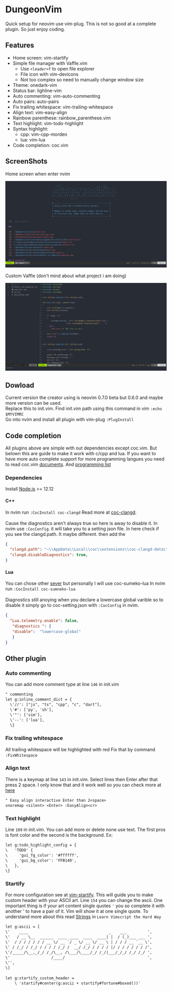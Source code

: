 # DungeonVim

Quick setup for neovim use vim-plug. This is not so good at a complete plugin. So just enjoy coding.

## Features
+ Home screen: vim-startify
+ Simple file manager with Vaffle.vim
  - Use `<leader>f` to open file explorer
  - File icon with vim-devicons
  - Not too complex so need to manually change window size
+ Theme: onedark-vim
+ Status bar: lighline-vim
+ Auto commenting: vim-auto-commenting
+ Auto pairs: auto-pairs
+ Fix trailing whitespace: vim-trailing-whitespace
+ Align text: vim-easy-align
+ Rainbow parenthese: rainbow_parenthese.vim
+ Text highlight: vim-todo-highlight
+ Syntax highlight:
  - cpp: vim-cpp-morden
  - lua: vim-lua
+ Code completion: coc.vim

## ScreenShots
Home screen when enter nvim

![Home Screen](https://github.com/TurtleWindly/DungeonVim/blob/main/ScreenShots/HomeScreen.PNG)

Custom Vaffle (don't mind about what project i am doing)

![Vaffle Screen](https://github.com/TurtleWindly/DungeonVim/blob/main/ScreenShots/VaffleScreen.PNG)

## Dowload
Current version the creator using is neovim 0.7.0 beta but 0.6.0 and maybe more version can be used. <br />
Replace this to init.vim.
Find init.vim path using this command in vim `:echo $MYVIMRC` <br />
Go into nvim and install all plugin with vim-plug `:PlugInstall`

## Code completion
All plugins above are simple with out dependencies except coc.vim. But belown this are guide to make it work with c/cpp and lua. If 
you want to have more auto complete support for
more programming langues you need to read coc.vim [documents](https://github.com/neoclide/coc.nvim). And [programming list](https://github.com/neoclide/coc.nvim/wiki/Language-servers) <br />

### Dependencies
Install [Node.js](https://nodejs.org/en/) >= 12.12
#### C++
In nvim run `:CocInstall coc-clangd`
Read more at [coc-clangd](https://github.com/clangd/coc-clangd). <br /> <br />
Cause the diagnostics aren't always true so here is away to disable it. In nvim use `:CocConfig`. it will take you to a setting json file.
In here check if you see the clangd.path. It maybe different. then add the
```json
{
  "clangd.path": "~\\AppData\\Local\\coc\\extensions\\coc-clangd-data\\install\\13.0.0\\clangd_13.0.0\\bin\\clangd.exe",
  "clangd.disableDiagnostics": true,
}
```
#### Lua
You can chose other [sever](https://github.com/neoclide/coc.nvim/wiki/Language-servers#lua) but personally I will use coc-sumeko-lua
In nvim run `:CocInstall coc-sumneko-lua` <br /> <br />
Diagnostics still anoying when you declare a lowercase global varible so to disable it simply go to coc-setting.json with `:CocConfig` in nvim.
```json
{
  "Lua.telemetry.enable": false,
   "diagnostics ": {
   "disable":  "lowercase-global"
   }
}
```
## Other plugin

### Auto commenting
You can add more comment type at line `146` in init.vim
```vim
" commenting
let g:inline_comment_dict = {
  \'//': ["js", "ts", "cpp", "c", "dart"],
  \'#': ['py', 'sh'],
  \'"': ['vim'],
  \'--': ['lua'],
  \}
```
### Fix trailing whitespace
All trailing whitespace will be highlighted with red
Fix that by command `:FixWhitespace`

### Align text
There is a keymap at line `143` in init.vim. Select lines then Enter after that press 2 space.
I only know that and it work well so you can check more at [here](https://github.com/bronson/vim-trailing-whitespace)
```vim
" Easy align interactive Enter than 2<space>
vnoremap <silent> <Enter> :EasyAlign<cr>
```

### Text highlight
Line `109` in init.vim. You can add more or delete none use text. The first pros is font color and the second is the background. Ex:
```vim
let g:todo_highlight_config = {
\   'TODO' {
\     'gui_fg_color': '#ffffff',
\     'gui_bg_color': 'FFB140',
\   },
\}
```

### Startify
For more configuration see at [vim-startify](https://github.com/mhinz/vim-startify). This will guide you to make custom header
with your ASCII art. Line `154` you can change the ascii. One important thing is if your art content single quotes `'` you so
complete it with another ' to have a pair of it. Vim will show it at one single quote. To understand more about this read [Strings](https://learnvimscriptthehardway.stevelosh.com/chapters/26.html)
in `Learn Vimscript the Hard Way` <br />

```vim
let g:ascii = [
\'    ____                                   _    ___         ',
\'   / __ \__  ______  ____ ____  ____  ____| |  / (_)___ ___ ',
\'  / / / / / / / __ \/ __ `/ _ \/ __ \/ __ \ | / / / __ `__ \',
\' / /_/ / /_/ / / / / /_/ /  __/ /_/ / / / / |/ / / / / / / /',
\'/_____/\__,_/_/ /_/\__, /\___/\____/_/ /_/|___/_/_/ /_/ /_/ ',
\'                  /____/                                    ',
\'',
\]

let g:startify_custom_header =
    \ 'startify#center(g:ascii + startify#fortune#boxed())'
```
